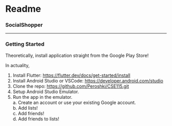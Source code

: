 # Readme

### SocialShopper
---
### Getting Started

Theoretically, install application straight from the Google Play Store!

In actuality, 
1.  Install Flutter: https://flutter.dev/docs/get-started/install
2.  Install Android Studio or VSCode: https://developer.android.com/studio
3.  Clone the repo: https://github.com/Peroshki/CSE115.git
4.  Setup Android Studio Emulator.
5.  Run the app in the emulator.  
    a.  Create an account or use your existing Google account.  
    b.  Add lists!  
    c.  Add friends!   
    d.  Add friends to lists!  
